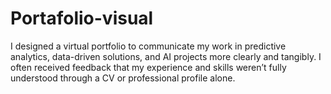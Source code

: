 # Portafolio-visual
I designed a virtual portfolio to communicate my work in predictive analytics, data-driven solutions, and AI projects more clearly and tangibly. I often received feedback that my experience and skills weren’t fully understood through a CV or professional profile alone.
